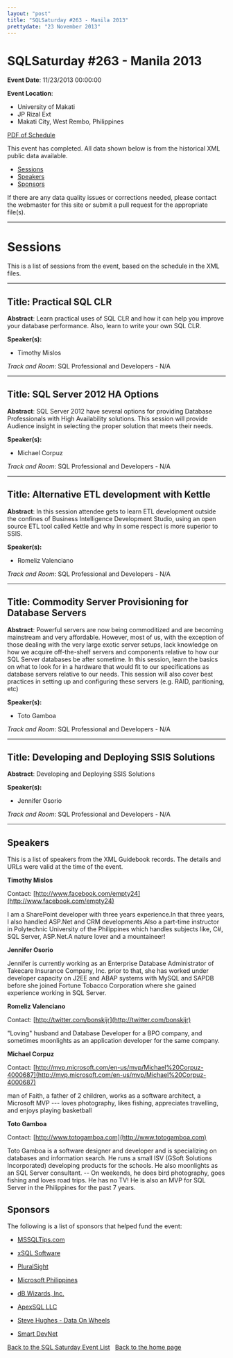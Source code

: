 ```yaml
---
layout: "post" 
title: "SQLSaturday #263 - Manila 2013" 
prettydate: "23 November 2013" 
---
```

# SQLSaturday #263 - Manila 2013
 
**Event Date**: 11/23/2013 00:00:00
 
**Event Location**:
- University of Makati
- JP Rizal Ext
- Makati City, West Rembo, Philippines
 
<a href="/assets/pdf/0263.pdf">PDF of Schedule</a>
 
This event has completed. All data shown below is from the historical XML public data available.
<ul>
   <li><a href="#sessions">Sessions</a></li>
   <li><a href="#speakers">Speakers</a></li>
   <li><a href="#sponsors">Sponsors</a></li>
</ul>
 
 
If there are any data quality issues or corrections needed, please contact the webmaster for this site or submit a pull request for the appropriate file(s). 
 
----------------------------------------------------------------------------------- 
 
# <a name="sessions"></a>Sessions
This is a list of sessions from the event, based on the schedule in the XML files.
 
----------------------------------------------------------------------------------- 
 
## Title: Practical SQL CLR
 
**Abstract**:
Learn practical uses of SQL CLR and how it can help you improve your database performance. Also, learn to write your own SQL CLR.
 
**Speaker(s):**
- Timothy Mislos
 
*Track and Room*: SQL Professional and Developers - N/A
 
----------------------------------------------------------------------------------- 
 
 
## Title: SQL Server 2012 HA Options
 
**Abstract**:
SQL Server 2012 have several options for providing Database Professionals with High Availability solutions. This session will provide Audience insight in selecting the proper solution that meets their needs.
 
**Speaker(s):**
- Michael Corpuz
 
*Track and Room*: SQL Professional and Developers - N/A
 
----------------------------------------------------------------------------------- 
 
 
## Title: Alternative ETL development with Kettle
 
**Abstract**:
In this session attendee gets to learn ETL development outside the confines of Business Intelligence Development Studio, using an open source ETL tool called Kettle and why in some respect is more superior to SSIS. 
 
**Speaker(s):**
- Romeliz Valenciano
 
*Track and Room*: SQL Professional and Developers - N/A
 
----------------------------------------------------------------------------------- 
 
 
## Title: Commodity Server Provisioning for Database Servers
 
**Abstract**:
Powerful servers are now being commoditized and are becoming mainstream and very affordable. However, most of us, with the exception of  those dealing with the very large exotic server setups, lack knowledge on how we acquire off-the-shelf servers and components relative to how our SQL Server databases be after sometime. In this session, learn the basics on what to look for in a hardware that would fit to our specifications as database servers relative to our needs. This session will also cover best practices in setting up and configuring these servers (e.g. RAID, paritioning, etc)
 
**Speaker(s):**
- Toto Gamboa
 
*Track and Room*: SQL Professional and Developers - N/A
 
----------------------------------------------------------------------------------- 
 
 
## Title: Developing and Deploying SSIS Solutions
 
**Abstract**:
Developing and Deploying SSIS Solutions
 
**Speaker(s):**
- Jennifer Osorio
 
*Track and Room*: SQL Professional and Developers - N/A
 
----------------------------------------------------------------------------------- 
 
## <a name="#speakers"></a>Speakers
This is a list of speakers from the XML Guidebook records. The details and URLs were valid at the time of the event.
 
 
**Timothy Mislos**
 
Contact: [http://www.facebook.com/empty24](http://www.facebook.com/empty24)
 
I am a SharePoint developer with three years experience.In that three years, I also handled ASP.Net and CRM  developments.Also a part-time instructor in Polytechnic University of the Philippines which handles subjects like, C#, SQL Server, ASP.Net.A nature lover and a mountaineer!
 
**Jennifer Osorio**
 
Jennifer is currently working as an Enterprise Database Administrator of Takecare Insurance Company, Inc. prior to that, she has worked under developer capacity on J2EE and ABAP systems with MySQL and SAPDB before she joined Fortune Tobacco Corporation where she gained experience working in SQL Server.
 
**Romeliz Valenciano**
 
Contact: [http://twitter.com/bonskijr](http://twitter.com/bonskijr)
 
"Loving" husband and Database Developer for a BPO company, and sometimes moonlights as an application developer for the same company. 
 
**Michael Corpuz**
 
Contact: [http://mvp.microsoft.com/en-us/mvp/Michael%20Corpuz-4000687](http://mvp.microsoft.com/en-us/mvp/Michael%20Corpuz-4000687)
 
man of Faith, a father of 2 children, works as a software architect, a Microsoft MVP --- loves photography, likes fishing, appreciates travelling, and enjoys playing basketball
 
**Toto Gamboa**
 
Contact: [http://www.totogamboa.com](http://www.totogamboa.com)
 
Toto Gamboa is a software designer and developer and is specializing on databases and information search. He runs a small ISV (GSoft Solutions Incorporated) developing products for the schools. He also moonlights as an SQL Server consultant. -- On weekends, he does bird photography, goes fishing and loves road trips. He has no TV! He is also an MVP for SQL Server in the Philippines for the past 7 years.
 
 
 
## <a name="sponsors"></a>Sponsors
The following is a list of sponsors that helped fund the event:
 
- [MSSQLTips.com](http://www.mssqltips.com/)
 
- [xSQL Software](http://www.xsql.com)
 
- [PluralSight](http://www.pluralsight.com)
 
- [Microsoft Philippines](http://www.microsoft.com/en-ph/default.aspx)
 
- [dB Wizards, Inc.](http://www.wizardsgroup.com)
 
- [ApexSQL LLC](http://www.apexsql.com/?utm_source=SQLSaturdaysutm_medium=sponsorlinkutm_campaign=%5BSQLSaturdays-Homepage%5D)
 
- [Steve Hughes - Data On Wheels](http://www.dataonwheels.com)
 
- [Smart DevNet](https://www.smart.com.ph/developer)
 
[Back to the SQL Saturday Event List](/past.html)
&nbsp;
[Back to the home page](/index.html)
